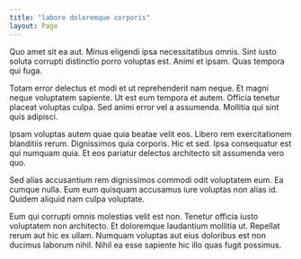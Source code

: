 ```yaml
---
title: "labore doloremque corporis"
layout: Page
---
```

Quo amet sit ea aut. Minus eligendi ipsa necessitatibus omnis. Sint iusto soluta corrupti distinctio porro voluptas est. Animi et ipsam. Quas tempora qui fuga.
 Totam error delectus et modi et ut reprehenderit nam neque. Et magni neque voluptatem sapiente. Ut est eum tempora et autem. Officia tenetur placeat voluptas culpa. Sed animi error vel a assumenda. Mollitia qui sint quis adipisci.
 Ipsam voluptas autem quae quia beatae velit eos. Libero rem exercitationem blanditiis rerum. Dignissimos quia corporis.
Hic et sed. Ipsa consequatur est qui numquam quia. Et eos pariatur delectus architecto sit assumenda vero quo.
 Sed alias accusantium rem dignissimos commodi odit voluptatem eum. Ea cumque nulla. Eum eum quisquam accusamus iure voluptas non alias id. Quidem aliquid nam culpa voluptate.
 Eum qui corrupti omnis molestias velit est non. Tenetur officia iusto voluptatem non architecto. Et doloremque laudantium mollitia ut. Repellat rerum aut hic ex ullam. Numquam voluptas aut eius doloribus est non ducimus laborum nihil. Nihil ea esse sapiente hic illo quas fugit possimus.
